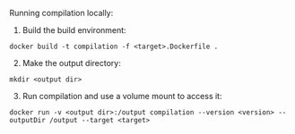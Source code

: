 Running compilation locally:

1. Build the build environment:
```
docker build -t compilation -f <target>.Dockerfile .
```

2. Make the output directory:
```
mkdir <output dir>
```

3. Run compilation and use a volume mount to access it:
```
docker run -v <output dir>:/output compilation --version <version> --outputDir /output --target <target>
```
